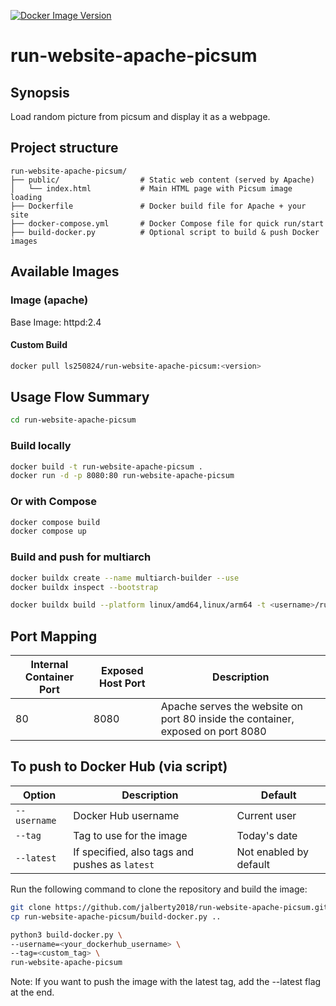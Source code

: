[![Docker Image Version](https://img.shields.io/docker/v/ls250824/run-website-apache-picsum?sort=semver)](https://hub.docker.com/r/ls250824/run-website-apache-picsum)

# run-website-apache-picsum

## Synopsis

Load random picture from picsum and display it as a webpage.

## Project structure

```text
run-website-apache-picsum/
├── public/                  # Static web content (served by Apache)
│   └── index.html           # Main HTML page with Picsum image loading
├── Dockerfile               # Docker build file for Apache + your site
├── docker-compose.yml       # Docker Compose file for quick run/start
├── build-docker.py          # Optional script to build & push Docker images
```

## Available Images

### Image (apache)

Base Image: httpd:2.4

#### Custom Build

```bash
docker pull ls250824/run-website-apache-picsum:<version>
```

## Usage Flow Summary

```bash
cd run-website-apache-picsum
```

### Build locally

```bash
docker build -t run-website-apache-picsum .
docker run -d -p 8080:80 run-website-apache-picsum
```

### Or with Compose

```bash
docker compose build
docker compose up
```

### Build and push for multiarch

```bash
docker buildx create --name multiarch-builder --use
docker buildx inspect --bootstrap
```

```bash
docker buildx build --platform linux/amd64,linux/arm64 -t <username>/run-website-apache-picsum:<version> -f Dockerfile   --push  .
```

## Port Mapping

| Internal Container Port | Exposed Host Port | Description                                 |
|-------------------------|-------------------|---------------------------------------------|
| 80                      | 8080              | Apache serves the website on port 80 inside the container, exposed on port 8080 |

## To push to Docker Hub (via script)

| Option         | Description                                         | Default                |
|----------------|-----------------------------------------------------|------------------------|
| `--username`   | Docker Hub username                                 | Current user           |
| `--tag`        | Tag to use for the image                            | Today's date           |
| `--latest`     | If specified, also tags and pushes as `latest`      | Not enabled by default |

Run the following command to clone the repository and build the image:

```bash
git clone https://github.com/jalberty2018/run-website-apache-picsum.git
cp run-website-apache-picsum/build-docker.py ..

python3 build-docker.py \
--username=<your_dockerhub_username> \
--tag=<custom_tag> \ 
run-website-apache-picsum
```

Note: If you want to push the image with the latest tag, add the --latest flag at the end.
